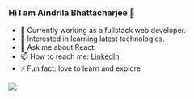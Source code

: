### Hi I am Aindrila Bhattacharjee 👋

- 🔭 Currently working as a fullstack web developer.
- 🌱 Interested in learning latest technologies.
- 💬 Ask me about React
- 📫 How to reach me: [LinkedIn](https://www.linkedin.com/in/aindrila-bhattacharjee-80811217b/)
- ⚡ Fun fact: love to learn and explore

<img src="https://github-readme-stats.vercel.app/api?username=aindrila22&&show_icons=true&title_color=ffffff&icon_color=ffffff&text_color=daf7dc&bg_color=7a40b3">
